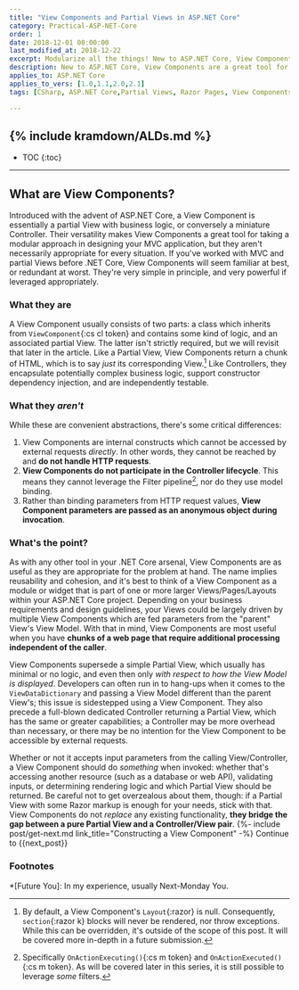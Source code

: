 ```yaml
---
title: "View Components and Partial Views in ASP.NET Core"
category: Practical-ASP-NET-Core
order: 1
date: 2018-12-01 00:00:00
last_modified_at: 2018-12-22
excerpt: Modularize all the things! New to ASP.NET Core, View Components are a great tool for modularizing your MVC or Razor Pages site and empowering your Partial Views.
description: New to ASP.NET Core, View Components are a great tool for modularizing your MVC or Razor Pages site and empowering your Partial Views.
applies_to: ASP.NET Core
applies_to_vers: [1.0,1.1,2.0,2.1]
tags: [CSharp, ASP.NET Core,Partial Views, Razor Pages, View Components, MVC]

---
```

{% include kramdown/ALDs.md %}
---
* TOC
{:toc}
---
## What are View Components?
Introduced with the advent of ASP.NET Core, a View Component is essentially a partial View with business logic, or conversely a miniature Controller. Their versatility makes View Components a great tool for taking a modular approach in designing your MVC application, but they aren't necessarily appropriate for every situation. If you've worked with MVC and partial Views before .NET Core, View Components will seem familiar at best, or redundant at worst. They're very simple in principle, and very powerful if leveraged appropriately.
### What they are
A View Component usually consists of two parts: a class which inherits from `ViewComponent`{:cs cl token} and contains some kind of logic, and an associated partial View. The latter isn't strictly required, but we will revisit that later in the article. Like a Partial View, View Components return a chunk of HTML, which is to say *just* its corresponding View.[^1] Like Controllers, they encapsulate potentially complex business logic, support constructor dependency injection, and are independently testable.
### What they *aren't*
While these are convenient abstractions, there's some critical differences:
1. View Components are internal constructs which cannot be accessed by external requests *directly*. In other words, they cannot be reached by and **do not handle HTTP requests**.
2. **View Components do not participate in the Controller lifecycle**. This means they cannot leverage the Filter pipeline[^2], nor do they use model binding.
3. Rather than binding parameters from HTTP request values, **View Component parameters are passed as an anonymous object during invocation**.

### What's the point?
As with any other tool in your .NET Core arsenal, View Components are as useful as they are appropriate for the problem at hand. The name implies reusability and cohesion, and it's best to think of a View Component as a module or widget that is part of one or more larger Views/Pages/Layouts within your ASP.NET Core project. Depending on your business requirements and design guidelines, your Views could be largely driven by multiple View Components which are fed parameters from the "parent" View's View Model. With that in mind, View Components are most useful when you have **chunks of a web page that require additional processing independent of the caller**.

View Components supersede a simple Partial View, which usually has minimal or no logic, and even then only *with respect to how the View Model is displayed*. Developers can often run in to hang-ups when it comes to the `ViewDataDictionary` and passing a View Model different than the parent View's; this issue is sidestepped using a View Component. They also precede a full-blown dedicated Controller returning a Partial View, which has the same or greater capabilities; a Controller may be more overhead than necessary, or there may be no intention for the View Component to be accessible by external requests.

Whether or not it accepts input parameters from the calling View/Controller, a View Component should do *something* when invoked: whether that's accessing another resource (such as a database or web API), validating inputs, or determining rendering logic and which Partial View should be returned. Be careful not to get overzealous about them, though: if a Partial View with some Razor markup is enough for your needs, stick with that. View Components do not *replace* any existing functionality, **they bridge the gap between a pure Partial View and a Controller/View pair**.
{%- include post/get-next.md link_title="Constructing a View Component" -%}
Continue to {{next_post}}

### Footnotes
[^1]: By default, a View Component's `Layout`{:razor} is null. Consequently, `section`{:razor k} blocks will never be rendered, nor throw exceptions. While this can be overridden, it's outside of the scope of this post. It will be covered more in-depth in a future submission.
[^2]: Specifically `OnActionExecuting()`{:cs m token} and `OnActionExecuted()`{:cs m token}. As will be covered later in this series, it is still possible to leverage *some* filters.

*[Future You]: In my experience, usually Next-Monday You.
